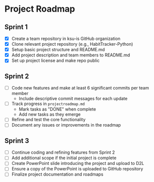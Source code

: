 # Project Roadmap

## Sprint 1
- [x] Create a team repository in ksu-is GitHub organization
- [x] Clone relevant project repository (e.g., HabitTracker-Python)
- [x] Setup basic project structure and README.md
- [x] Add project description and team members to README.md
- [x] Set up project license and make repo public

## Sprint 2
- [ ] Code new features and make at least 6 significant commits per team member
  - Include descriptive commit messages for each update
- [ ] Track progress in `projectroadmap.md`
  - Mark tasks as "DONE" when complete
  - Add new tasks as they emerge
- [ ] Refine and test the core functionality
- [ ] Document any issues or improvements in the roadmap

## Sprint 3
- [ ] Continue coding and refining features from Sprint 2
- [ ] Add additional scope if the initial project is complete
- [ ] Create PowerPoint slide introducing the project and upload to D2L
- [ ] Ensure a copy of the PowerPoint is uploaded to GitHub repository
- [ ] Finalize project documentation and roadmaps
